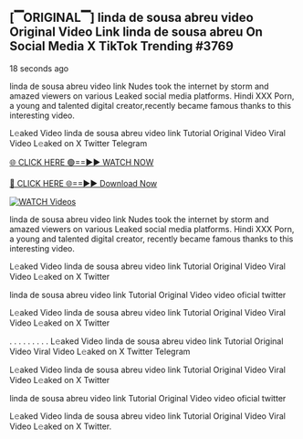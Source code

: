 ## [▔ORIGINAL▔] linda de sousa abreu video Original Video Link linda de sousa abreu On Social Media X TikTok Trending #3769

18 seconds ago

linda de sousa abreu video link Nudes took the internet by storm and amazed viewers on various Leaked social media platforms. Hindi XXX Porn, a young and talented digital creator,recently became famous thanks to this interesting video.

L𝚎aked Video linda de sousa abreu video link Tutorial Original Video Viral Video L𝚎aked on X Twitter Telegram

[🌐 CLICK HERE 🟢==►► WATCH NOW](https://dekho-ki-hoy-07-2k25.blogspot.com/2025/01/viral-tv.html)

[🔴 CLICK HERE 🌐==►► Download Now](https://dekho-ki-hoy-07-2k25.blogspot.com/2025/01/viral-tv.html)

[![WATCH Videos](https://i.imgur.com/PlrYii1.png)](https://dekho-ki-hoy-07-2k25.blogspot.com/2025/01/viral-tv.html)

linda de sousa abreu video link Nudes took the internet by storm and amazed viewers on various Leaked social media platforms. Hindi XXX Porn, a young and talented digital creator, recently became famous thanks to this interesting video.

L𝚎aked Video linda de sousa abreu video link Tutorial Original Video Viral Video L𝚎aked on X Twitter

linda de sousa abreu video link Tutorial Original Video video oficial twitter

L𝚎aked Video linda de sousa abreu video link Tutorial Original Video Viral Video L𝚎aked on X Twitter

. . . . . . . . . L𝚎aked Video linda de sousa abreu video link Tutorial Original Video Viral Video L𝚎aked on X Twitter Telegram

L𝚎aked Video linda de sousa abreu video link Tutorial Original Video Viral Video L𝚎aked on X Twitter

linda de sousa abreu video link Tutorial Original Video video oficial twitter

L𝚎aked Video linda de sousa abreu video link Tutorial Original Video Viral Video L𝚎aked on X Twitter.